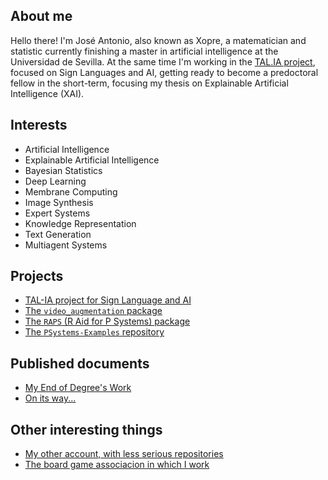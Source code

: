 ## About me
Hello there! I'm José Antonio, also known as Xopre, a matematician and statistic currently finishing a master in artificial intelligence at the Universidad de Sevilla. At the same time I'm working in the [TAL.IA project](https://github.com/TAL-IA), focused on Sign Languages and AI, getting ready to become a predoctoral fellow in the short-term, focusing my thesis on Explainable Artificial Intelligence (XAI).

## Interests

* Artificial Intelligence
* Explainable Artificial Intelligence
* Bayesian Statistics
* Deep Learning
* Membrane Computing
* Image Synthesis
* Expert Systems
* Knowledge Representation
* Text Generation
* Multiagent Systems

## Projects

* [TAL-IA project for Sign Language and AI](https://github.com/TAL-IA)
* [The `video_augmentation` package](https://github.com/RodGal-2020/video_augmentation)
* [The `RAPS` (R Aid for P Systems) package](https://github.com/Xopre/RAPS)
* [The `PSystems-Examples` repository](https://github.com/Xopre/psystems-examples)

## Published documents

* [My End of Degree's Work](https://scholar.google.es/citations?view_op=view_citation&hl=es&user=0-2C5HEAAAAJ&citation_for_view=0-2C5HEAAAAJ:u5HHmVD_uO8C)
* [On its way...](https://github.com/TAL-IA)

## Other interesting things

* [My other account, with less serious repositories](https://github.com/Xopre)
* [The board game associacion in which I work](https://dadoplateado.wordpress.com/)
